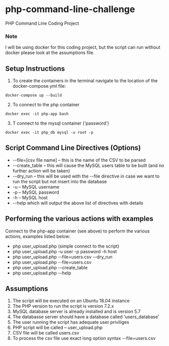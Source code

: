 # php-command-line-challenge

PHP Command Line Coding Project

### Note

I will be using docker for this coding project, but the script can run without docker please look at the assumptions file.

## Setup Instructions

1. To create the containers in the terminal navigate to the location of the docker-compose.yml file:

```
docker-compose up --build
```

2. To connect to the php container

```
docker exec -it php-app bash
```

3. T connect to the mysql container ('password')

```
docker exec -it php_db mysql -u root -p
```

## Script Command Line Directives (Options)

-   --file=[csv file name] – this is the name of the CSV to be parsed
-   --create_table – this will cause the MySQL users table to be built (and no further action will be taken)
-   --dry_run – this will be used with the --file directive in case we want to run the script but not insert into the database
-   -u – MySQL username
-   -p – MySQL password
-   -h – MySQL host
-   --help which will output the above list of directives with details

## Performing the various actions with examples

Connect to the php-app container (see above) to perform the various actions, examples listed below:

-   php user_upload.php (simple connect to the script)
-   php user_upload.php -u user -p password -h host
-   php user_upload.php --file=users.csv --dry_run
-   php user_upload.php --file=users.csv
-   php user_upload.php --create_table
-   php user_upload.php --help

## Assumptions

1. The script will be executed on an Ubuntu 18.04 instance
2. The PHP version to run the script is version 7.2.x
3. MySQL database server is already installed and is version 5.7
4. The databasse server should have a database called 'users_database'
5. The user running the script has adequate user priviliges
6. PHP script will be called – user_upload.php
7. CSV file will be called users.csv
8. To process the csv file use exact long option syntax --file=users.csv
